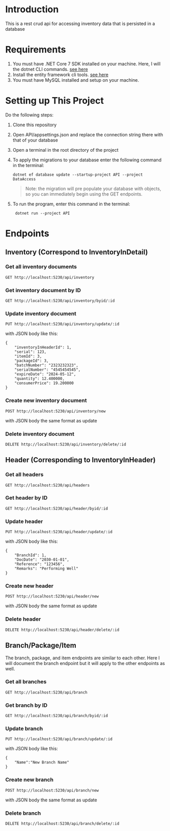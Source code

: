 # Introduction
This is a rest crud api for accessing inventory data that is persisted in a database

# Requirements
1. You must have .NET Core 7 SDK installed on your machine. Here, I will the dotnet CLI commands. [see here](https://dotnet.microsoft.com/en-us/download/dotnet/7.0)
2. Install the entity framework cli tools. [see here](https://learn.microsoft.com/en-us/ef/core/cli/dotnet#installing-the-tools) 
3. You must have MySQL installed and setup on your machine. 

# Setting up This Project
Do the following steps:
1. Clone this repository
2. Open API/appsettings.json and replace the connection string there with that of your database
3. Open a terminal in the root directory of the project
4. To apply the migrations to your database enter the following command in the terminal:

       dotnet ef database update --startup-project API --project DataAccess
    > Note: the migration will pre populate your database with objects, so you can immediately begin using the GET endpoints.

5. To run the program, enter this command in the terminal:

        dotnet run --project API

# Endpoints
## Inventory (Correspond to InventoryInDetail)
### Get all inventory documents
    GET http://localhost:5230/api/inventory
### Get inventory document by ID
    GET http://localhost:5230/api/inventory/byid/:id
### Update inventory document
    PUT http://localhost:5230/api/inventory/update/:id

with JSON body like this:
```
{
    "inventoryInHeaderId": 1,
    "serial": 123,
    "itemId": 3,
    "packageId": 3,
    "batchNumber": "2323232323",
    "serialNumber": "4545454545",
    "expireDate": "2024-05-12",
    "quantity": 12.400000,
    "consumerPrice": 19.200000
}
```
### Create new inventory document
    POST http://localhost:5230/api/inventory/new

with JSON body the same format as update

### Delete inventory document
    DELETE http://localhost:5230/api/inventory/delete/:id

## Header (Corresponding to InventoryInHeader)
### Get all headers
    GET http://localhost:5230/api/headers
### Get header by ID
    GET http://localhost:5230/api/header/byid/:id
### Update header
    PUT http://localhost:5230/api/header/update/:id

with JSON body like this:
```
{
    "BranchId": 1,
    "DocDate": "2030-01-01",
    "Reference": "123456",
    "Remarks": "Performing Well"
}
```
### Create new header
    POST http://localhost:5230/api/header/new

with JSON body the same format as update

### Delete header
    DELETE http://localhost:5230/api/header/delete/:id

## Branch/Package/Item
The branch, package, and item endpoints are similar to each other. Here I will document the branch endpoint but it will apply to the other endpoints as well.

### Get all branches
    GET http://localhost:5230/api/branch

### Get branch by ID
    GET http://localhost:5230/api/branch/byid/:id

### Update branch
    PUT http://localhost:5230/api/branch/update/:id

with JSON body like this:
```
{
    "Name":"New Branch Name"
}
```
### Create new branch
    POST http://localhost:5230/api/branch/new

with JSON body the same format as update
### Delete branch
    DELETE http://localhost:5230/api/branch/delete/:id